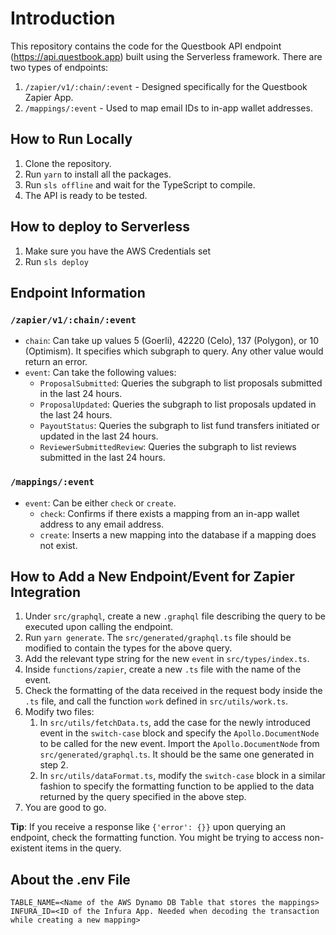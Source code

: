 # Introduction

This repository contains the code for the Questbook API endpoint (https://api.questbook.app) built using the Serverless framework. There are two types of endpoints:

1. `/zapier/v1/:chain/:event` - Designed specifically for the Questbook Zapier App.
2. `/mappings/:event` - Used to map email IDs to in-app wallet addresses.

## How to Run Locally

1. Clone the repository.
2. Run `yarn` to install all the packages.
3. Run `sls offline` and wait for the TypeScript to compile.
4. The API is ready to be tested.

## How to deploy to Serverless
1. Make sure you have the AWS Credentials set
2. Run `sls deploy`

## Endpoint Information

### `/zapier/v1/:chain/:event`

- `chain`: Can take up values 5 (Goerli), 42220 (Celo), 137 (Polygon), or 10 (Optimism). It specifies which subgraph to query. Any other value would return an error.
- `event`: Can take the following values:
  - `ProposalSubmitted`: Queries the subgraph to list proposals submitted in the last 24 hours.
  - `ProposalUpdated`: Queries the subgraph to list proposals updated in the last 24 hours.
  - `PayoutStatus`: Queries the subgraph to list fund transfers initiated or updated in the last 24 hours.
  - `ReviewerSubmittedReview`: Queries the subgraph to list reviews submitted in the last 24 hours.

### `/mappings/:event`

- `event`: Can be either `check` or `create`.
  - `check`: Confirms if there exists a mapping from an in-app wallet address to any email address.
  - `create`: Inserts a new mapping into the database if a mapping does not exist.

## How to Add a New Endpoint/Event for Zapier Integration

1. Under `src/graphql`, create a new `.graphql` file describing the query to be executed upon calling the endpoint.
2. Run `yarn generate`. The `src/generated/graphql.ts` file should be modified to contain the types for the above query.
3. Add the relevant type string for the new `event` in `src/types/index.ts`.
4. Inside `functions/zapier`, create a new `.ts` file with the name of the event.
5. Check the formatting of the data received in the request body inside the `.ts` file, and call the function `work` defined in `src/utils/work.ts`.
6. Modify two files:
   1. In `src/utils/fetchData.ts`, add the case for the newly introduced event in the `switch-case` block and specify the `Apollo.DocumentNode` to be called for the new event. Import the `Apollo.DocumentNode` from `src/generated/graphql.ts`. It should be the same one generated in step 2.
   2. In `src/utils/dataFormat.ts`, modify the `switch-case` block in a similar fashion to specify the formatting function to be applied to the data returned by the query specified in the above step.
7. You are good to go.

**Tip**: If you receive a response like `{'error': {}}` upon querying an endpoint, check the formatting function. You might be trying to access non-existent items in the query.

## About the .env File

```
TABLE_NAME=<Name of the AWS Dynamo DB Table that stores the mappings>
INFURA_ID=<ID of the Infura App. Needed when decoding the transaction while creating a new mapping>
```